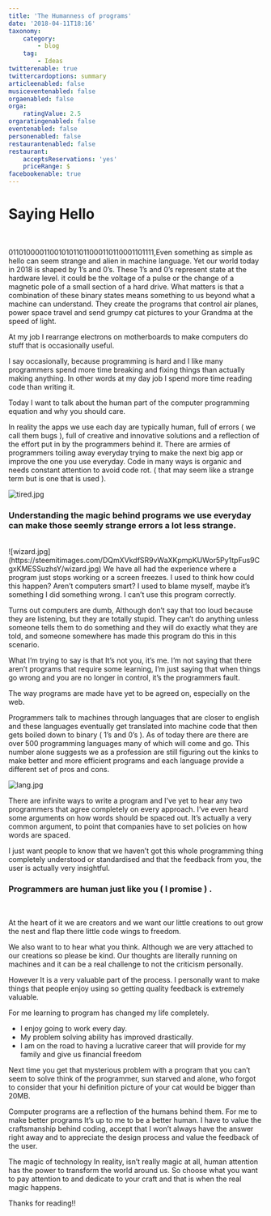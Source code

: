 ```yaml
---
title: 'The Humanness of programs'
date: '2018-04-11T18:16'
taxonomy:
    category:
        - blog
    tag:
        - Ideas
twitterenable: true
twittercardoptions: summary
articleenabled: false
musiceventenabled: false
orgaenabled: false
orga:
    ratingValue: 2.5
orgaratingenabled: false
eventenabled: false
personenabled: false
restaurantenabled: false
restaurant:
    acceptsReservations: 'yes'
    priceRange: $
facebookenable: true
---
```


# Saying Hello
</br>

0110100001100101011011000110110001101111,Even something as simple as hello can seem strange and alien in machine language. Yet our world today in 2018 is shaped by 1’s and 0’s. These 1’s and 0’s represent state at the hardware level. it could be the voltage of a pulse or the change of a magnetic pole of a small section of a hard drive. What matters is that a combination of these binary states means something to us beyond what a machine can understand. They create the programs that control air planes, power space travel and send grumpy cat pictures to your Grandma at the speed of light.

At my job I rearrange electrons on motherboards to make computers do stuff that is occasionally useful.

I say occasionally, because programming is hard and I like many programmers spend more time breaking and fixing things than actually making anything. In other words at my day job I spend more time reading code than writing it.

Today I want to talk about the human part of the computer programming equation and why you should care.

In reality the apps we use each day are typically human, full of errors ( we call them bugs ), full of creative and innovative solutions and a reflection of the effort put in by the programmers behind it. There are armies of programmers toiling away everyday trying to make the next big app or improve the one you use everyday. Code in many ways is organic and needs constant attention to avoid code rot. ( that may seem like a strange term but is one that is used ).

![tired.jpg](https://steemitimages.com/DQmbj4mK4sJahSxFFCthJL63qNoXssyake1GZ3nQrByr6sm/tired.jpg)

### Understanding the magic behind programs we use everyday can make those seemly strange errors a lot less strange.
</br>
![wizard.jpg](https://steemitimages.com/DQmXVkdfSR9vWaXKpmpKUWor5Py1tpFus9CgxKMESSuzhsY/wizard.jpg)
We have all had the experience where a program just stops working or a screen freezes. I used to think how could this happen? Aren’t computers smart? I used to blame myself, maybe it’s something I did something wrong. I can’t use this program correctly.  

Turns out computers are dumb, Although don’t say that too loud because they are listening, but they are totally stupid. They can’t do anything unless someone tells them to do something and they will do exactly what they are told, and someone somewhere has made this program do this in this scenario.
  
What I’m trying to say is that It’s not you, it’s me. I’m not saying that there aren’t programs that require some learning, I’m just saying that when things go wrong and you are no longer in control, it’s the programmers fault. 

The way programs are made have yet to be agreed on, especially on the web.
   
Programmers talk to machines through languages that are closer to english and these languages eventually get translated into machine code that then gets boiled down to binary ( 1’s and 0’s ). As of today there are there are over 500 programming languages many of which will come and go. This number alone suggests we as a profession are still figuring out the kinks to make better and more efficient programs and each language provide a different set of pros and cons.


![lang.jpg](https://steemitimages.com/DQmfARhj8pz9fq9WWewVLU6AVrZdaWcmtwV9eFzMUheX1F2/lang.jpg)

There are infinite ways to write a program and I’ve yet to hear any two programmers that agree completely on every approach. I’ve even heard some arguments on how words should be spaced out. It’s actually a very common argument, to point that companies have to set policies on how words are spaced.

I just want people to know that we haven’t got this whole programming thing completely understood or standardised and that the feedback from you, the user is actually very insightful.

### Programmers are human just like you ( I promise ) .
</br>

 At the heart of it we are creators and we want our little creations to out grow the nest and flap there little code wings to freedom. 

We also want to to hear what you think. Although we are very attached to our creations so please be kind. Our thoughts are literally running on machines and it can be a real challenge to not the criticism personally. 

However It is a very valuable part of the process. I personally want to make things that people enjoy using so getting quality feedback is extremely valuable.

For me learning to program has changed my life completely.

 * I enjoy going to work every day.
 * My problem solving ability has improved drastically.
 * I am on the road to having a lucrative career that will provide for my family and give us financial freedom

Next time you get that mysterious problem with a program that you can’t seem to solve think of the programmer, sun starved and alone, who forgot to consider that your hi definition picture of your cat would be bigger than 20MB.

Computer programs are a reflection of the humans behind them. For me to make better programs It’s up to me to be a better human. I have to value the craftsmanship behind coding, accept that I won’t always have the answer right away and to appreciate the design process and value the feedback of the user. 

The magic of technology In reality, isn’t really magic at all, human attention has the power to transform the world around us. So choose what you want to pay attention to and dedicate to your craft and that is when the real magic happens.

Thanks for reading!!